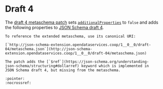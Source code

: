 # Draft 4

The [draft 4 metaschema patch](../schema/draft-04/patch/metaschema-patch.json) sets [`additionalProperties`](https://json-schema.org/understanding-json-schema/reference/object#additionalproperties) to `false` and adds the following properties to [JSON Schema draft 4](https://json-schema.org/specification-links#draft-4).

```{tip}
To reference the extended metaschema, use its canonical URI:

[`http://json-schema-extension.opendataservices.coop/1__0__0/draft-04/metaschema.json`](http://json-schema-extension.opendataservices.coop/1__0__0/draft-04/metaschema.json)
```

```{note}
The patch adds the [`$ref`](https://json-schema.org/understanding-json-schema/structuring#dollarref) keyword which is implemented in JSON Schema draft 4, but missing from the metaschema.
```

```{jsonschema} ../schema/draft-04/patch/metaschema-patch.json
:pointer:
:nocrossref:
```